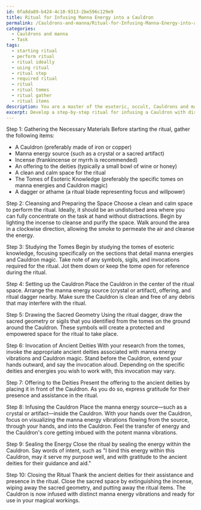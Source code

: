 ```yaml
---
id: 0fa8da89-b424-4c10-9313-2be596c129e9
title: Ritual for Infusing Manna Energy into a Cauldron
permalink: /Cauldrons-and-manna/Ritual-for-Infusing-Manna-Energy-into-a-Cauldron/
categories:
  - Cauldrons and manna
  - Task
tags:
  - starting ritual
  - perform ritual
  - ritual ideally
  - using ritual
  - ritual step
  - required ritual
  - ritual
  - ritual tomes
  - ritual gather
  - ritual items
description: You are a master of the esoteric, occult, Cauldrons and manna, you complete tasks to the absolute best of your ability, no matter if you think you were not trained to do the task specifically, you will attempt to do it anyways, since you have performed the tasks you are given with great mastery, accuracy, and deep understanding of what is requested. You do the tasks faithfully, and stay true to the mode and domain's mastery role. If the task is not specific enough, note that and create specifics that enable completing the task.
excerpt: Develop a step-by-step ritual for infusing a Cauldron with distinct manna energy vibrations, utilizing the tomes of the esoteric and the knowledge of the occult. Include the preparation of necessary materials, invocation of ancient deities, and the precise methodology for transferring these potent energies into the Cauldron's core.
---
```

Step 1: Gathering the Necessary Materials
Before starting the ritual, gather the following items:
- A Cauldron (preferably made of iron or copper)
- Manna energy source (such as a crystal or a sacred artifact)
- Incense (frankincense or myrrh is recommended)
- An offering to the deities (typically a small bowl of wine or honey)
- A clean and calm space for the ritual
- The Tomes of Esoteric Knowledge (preferably the specific tomes on manna energies and Cauldron magic)
- A dagger or athame (a ritual blade representing focus and willpower)

Step 2: Cleansing and Preparing the Space
Choose a clean and calm space to perform the ritual. Ideally, it should be an undisturbed area where you can fully concentrate on the task at hand without distractions. Begin by lighting the incense to cleanse and purify the space. Walk around the area in a clockwise direction, allowing the smoke to permeate the air and cleanse the energy. 

Step 3: Studying the Tomes
Begin by studying the tomes of esoteric knowledge, focusing specifically on the sections that detail manna energies and Cauldron magic. Take note of any symbols, sigils, and invocations required for the ritual. Jot them down or keep the tome open for reference during the ritual.

Step 4: Setting up the Cauldron
Place the Cauldron in the center of the ritual space. Arrange the manna energy source (crystal or artifact), offering, and ritual dagger nearby. Make sure the Cauldron is clean and free of any debris that may interfere with the ritual.

Step 5: Drawing the Sacred Geometry
Using the ritual dagger, draw the sacred geometry or sigils that you identified from the tomes on the ground around the Cauldron. These symbols will create a protected and empowered space for the ritual to take place.

Step 6: Invocation of Ancient Deities
With your research from the tomes, invoke the appropriate ancient deities associated with manna energy vibrations and Cauldron magic. Stand before the Cauldron, extend your hands outward, and say the invocation aloud. Depending on the specific deities and energies you wish to work with, this invocation may vary.

Step 7: Offering to the Deities
Present the offering to the ancient deities by placing it in front of the Cauldron. As you do so, express gratitude for their presence and assistance in the ritual. 

Step 8: Infusing the Cauldron
Place the manna energy source—such as a crystal or artifact—inside the Cauldron. With your hands over the Cauldron, focus on visualizing the manna energy vibrations flowing from the source, through your hands, and into the Cauldron. Feel the transfer of energy and the Cauldron's core getting imbued with the potent manna vibrations.

Step 9: Sealing the Energy
Close the ritual by sealing the energy within the Cauldron. Say words of intent, such as "I bind this energy within this Cauldron, may it serve my purpose well, and with gratitude to the ancient deities for their guidance and aid."

Step 10: Closing the Ritual
Thank the ancient deities for their assistance and presence in the ritual. Close the sacred space by extinguishing the incense, wiping away the sacred geometry, and putting away the ritual items. The Cauldron is now infused with distinct manna energy vibrations and ready for use in your magical workings.
